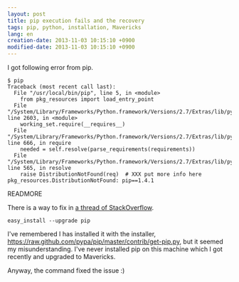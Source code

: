 ```yaml
---
layout: post
title: pip execution fails and the recovery
tags: pip, python, installation, Mavericks
lang: en
creation-date: 2013-11-03 10:15:10 +0900
modified-date: 2013-11-03 10:15:10 +0900
---
```

I got following error from pip.

```
$ pip
Traceback (most recent call last):
  File "/usr/local/bin/pip", line 5, in <module>
    from pkg_resources import load_entry_point
  File "/System/Library/Frameworks/Python.framework/Versions/2.7/Extras/lib/python/pkg_resources.py", line 2603, in <module>
    working_set.require(__requires__)
  File "/System/Library/Frameworks/Python.framework/Versions/2.7/Extras/lib/python/pkg_resources.py", line 666, in require
    needed = self.resolve(parse_requirements(requirements))
  File "/System/Library/Frameworks/Python.framework/Versions/2.7/Extras/lib/python/pkg_resources.py", line 565, in resolve
    raise DistributionNotFound(req)  # XXX put more info here
pkg_resources.DistributionNotFound: pip==1.4.1
```

READMORE

There is a way to fix in [a thread of StackOverflow](http://stackoverflow.com/questions/6200056/pip-broke-how-to-fix-distributionnotfound-error).

```
easy_install --upgrade pip
```

I've remembered I has installed it with the installer, <https://raw.github.com/pypa/pip/master/contrib/get-pip.py>,
but it seemed my misunderstanding. I've never installed pip on this machine which I got recently and upgraded to Mavericks.

Anyway, the command fixed the issue :)
